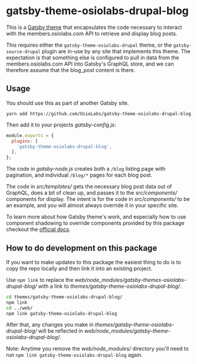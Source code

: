 # gatsby-theme-osiolabs-drupal-blog

This is a [Gatsby theme](https://www.gatsbyjs.org/docs/themes) that encapsulates the code necessary to interact with the members.osiolabs.com API to retrieve and display blog posts.

This requires either the `gatsby-theme-osiolabs-drupal` theme, or the `gatsby-source-drupal` plugin are in-use by any site that implements this theme. The expectation is that something else is configured to pull in data from the members.osiolabs.com API into Gatsby's GraphQL store, and we can therefore assume that the blog_post content is there.


## Usage

You should use this as part of another Gatsby site.

```
yarn add https://github.com/OsioLabs/gatsby-theme-osiolabs-drupal-blog
```

Then add it to your projects _gatsby-config.js_:

```javascript
module.exports = {
  plugins: [
    'gatsby-theme-osiolabs-drupal-blog',
  ],
};
```

The code in _gatsby-node.js_ creates both a `/blog` listing page with pagination, and individual `/blog/*` pages for each blog post.

The code in _src/templates/_ gets the necessary blog post data out of GraphQL, does a bit of clean up, and passes it to the _src/components/_ components for display. The intent is for the code in _src/components/_ to be an example, and you will almost always override it in your specific site.

To learn more about how Gatsby theme's work, and especially how to use component shadowing to override components provided by this package checkout the [official docs](https://www.gatsbyjs.org/docs/themes).

## How to do development on this package

If you want to make updates to this package the easiest thing to do is to copy the repo locally and then link it into an existing project.

Use `npm link` to replace the *web/node_modules/gatsby-themes-osiolabs-drupal-blog/* with a link to *themes/gatsby-theme-osiolabs-drupal-blog/*.

```bash
cd themes/gatsby-theme-osiolabs-drupal-blog/
npm link
cd ../web/
npm link gatsby-theme-osiolabs-drupal-blog
``` 

After that, any changes you make in *themes/gatsby-theme-osiolabs-drupal-blog/* will be reflected in *web/node_modules/gatsby-theme-osiolabs-drupal-blog/*.

Note: Anytime you remove the *web/node_modules/* directory you'll need to run `npm link gatsby-theme-osiolabs-drupal-blog` again.
